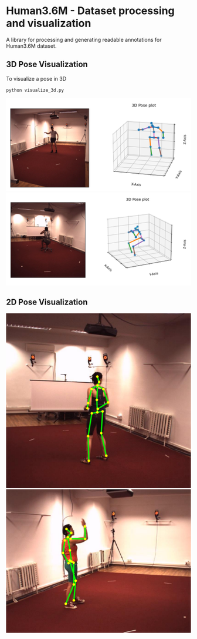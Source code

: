 # Human3.6M - Dataset processing and visualization
A library for processing and generating readable annotations for Human3.6M dataset.

## 3D Pose Visualization
To visualize a pose in 3D
```
python visualize_3d.py
```
![vis3d_1](resources/vis3d_1.png)
![vis3d_1](resources/vis3d_2.png)

## 2D Pose Visualization
![vis2d_1](resources/vis2d_1.png)
![vis2d_1](resources/vis2d_2.png)
